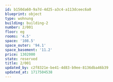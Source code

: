 ```yaml
---
id: b150da60-9a7d-4d25-a3c4-a113dceec6a0
blueprint: object
type: wohnung
building: building-2
number: 2/001
floor: eg
rooms: '4.5'
space: '108.5'
space_outer: '94.1'
space_basement: '11.2'
price: 1302000
state: reserved
title: 2/001
updated_by: c2f8321e-be41-4d83-b9ee-8136dba46b39
updated_at: 1717504538
---
```

